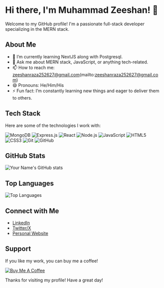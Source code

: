 # Hi there, I'm Muhammad Zeeshan! 👋

Welcome to my GitHub profile! I'm a passionate full-stack developer specializing in the MERN stack.

## About Me

- 🌱 I’m currently learning NextJS along with Postgresql.
- 💬 Ask me about MERN stack, JavaScript, or anything tech-related.
- 📫 How to reach me: zeeshanraza252627@gmail.com(mailto:zeeshanraza252627@gmail.com)
- 😄 Pronouns: He/Him/His
- ⚡ Fun fact: I’m constantly learning new things and eager to deliver them to others.

## Tech Stack

Here are some of the technologies I work with:

![MongoDB](https://img.shields.io/badge/-MongoDB-4DB33D?style=flat-square&logo=mongodb&logoColor=white)
![Express.js](https://img.shields.io/badge/-Express.js-000000?style=flat-square&logo=express&logoColor=white)
![React](https://img.shields.io/badge/-React-61DAFB?style=flat-square&logo=react&logoColor=white)
![Node.js](https://img.shields.io/badge/-Node.js-339933?style=flat-square&logo=node.js&logoColor=white)
![JavaScript](https://img.shields.io/badge/-JavaScript-F7DF1E?style=flat-square&logo=javascript&logoColor=black)
![HTML5](https://img.shields.io/badge/-HTML5-E34F26?style=flat-square&logo=html5&logoColor=white)
![CSS3](https://img.shields.io/badge/-CSS3-1572B6?style=flat-square&logo=css3&logoColor=white)
![Git](https://img.shields.io/badge/-Git-F05032?style=flat-square&logo=git&logoColor=white)
![GitHub](https://img.shields.io/badge/-GitHub-181717?style=flat-square&logo=github&logoColor=white)

## GitHub Stats

![Your Name's GitHub stats](https://github-readme-stats.vercel.app/api?username=ZeeshanRaza25&show_icons=true&theme=radical)

## Top Languages

![Top Languages](https://github-readme-stats.vercel.app/api/top-langs/?username=ZeeshanRaza25&layout=compact&theme=radical)

## Connect with Me

- [LinkedIn](https://www.linkedin.com/in/zeeshan-raza)
- [Twitter/X](https://twitter.com/ZEESHAN64641810)
- [Personal Website](https://your-website.com)

## Support

If you like my work, you can buy me a coffee!

[![Buy Me A Coffee](https://www.buymeacoffee.com/assets/img/custom_images/orange_img.png)](https://buymeacoffee.com/zeeshanrazr)

Thanks for visiting my profile! Have a great day!
